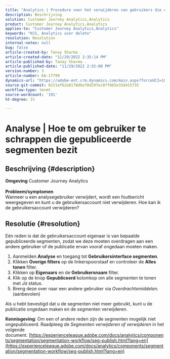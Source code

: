 ```yaml
---
title: "Analytics | Procedure voor het verwijderen van gebruikers die eigenaar zijn van gepubliceerde segmenten"
description: Beschrijving
solution: Customer Journey Analytics,Analytics
product: Customer Journey Analytics,Analytics
applies-to: "Customer Journey Analytics,Analytics"
keywords: "KCS, Analytics user delete"
resolution: Resolution
internal-notes: null
bug: false
article-created-by: Tanay Sharma .
article-created-date: "11/29/2022 2:35:14 PM"
article-published-by: Tanay Sharma .
article-published-date: "11/29/2022 2:55:00 PM"
version-number: 3
article-number: KA-17799
dynamics-url: "https://adobe-ent.crm.dynamics.com/main.aspx?forceUCI=1&pagetype=entityrecord&etn=knowledgearticle&id=1db12f03-f36f-ed11-9562-6045bd006239"
source-git-commit: 0221ef62a8178dbe70d297ec8ffd65e33d415735
workflow-type: tm+mt
source-wordcount: '191'
ht-degree: 1%

---
```


# Analyse | Hoe te om gebruiker te schrappen die gepubliceerde segmenten bezit

## Beschrijving {#description}

<b>Omgeving</b>
Customer Journey Analytics
<br> <br><b>Probleem/symptomen</b><br>Wanneer u een analysegebruiker verwijdert, wordt een foutbericht weergegeven en kunt u de gebruikersaccount niet verwijderen. Hoe kan ik de gebruikersaccount verwijderen?<br>

## Resolutie {#resolution}




Eén reden is dat de gebruikersaccount eigenaar is van bepaalde gepubliceerde segmenten, zodat we deze moeten overdragen aan een andere gebruiker of de publicatie ervan vooraf ongedaan moeten maken.

1. Aanmelden <b>Analyse</b> en toegang tot <b>Gebruikersinterface segmenten</b>.
2. Klikken <b>Overige filters</b> op de linkerspoorstaaf en controleer de <b>Alles tonen</b> filter.
3. Klikken op <b>Eigenaars</b> en de <b>Gebruikersnaam</b> filter.
4. Klik op de knop <b>Gepubliceerd</b> kolomkop om alle segmenten te tonen met *Ja* status.
5. Breng deze over naar een andere gebruiker via *Overdrachtsmiddelen*. (aanbevolen)


Als u hebt bevestigd dat u de segmenten niet meer gebruikt, kunt u de publicatie ongedaan maken en de segmenten verwijderen.



<b>Kennisgeving</b>: Om een of andere reden zijn de segmenten mogelijk niet ongepubliceerd. Raadpleeg de *Segmenten verwijderen of verwijderen* in het volgende document. [https://experienceleague.adobe.com/docs/analytics/components/segmentation/segmentation-workflow/seg-publish.html?lang=en](https://experienceleague.adobe.com/docs/analytics/components/segmentation/segmentation-workflow/seg-publish.html?lang=en)


